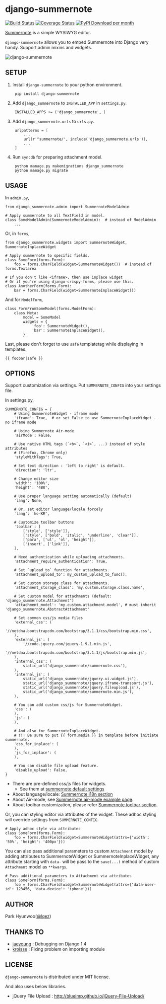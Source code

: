 django-summernote
=================
[![Build Status](https://img.shields.io/travis/summernote/django-summernote.svg)](https://travis-ci.org/summernote/django-summernote)
[![Coverage Status](https://img.shields.io/coveralls/summernote/django-summernote.svg)](https://coveralls.io/r/summernote/django-summernote?branch=master)
[![PyPI Download per month](https://img.shields.io/pypi/dm/django-summernote.svg)](https://pypi.python.org/pypi/django-summernote)

[Summernote](https://github.com/summernote/summernote) is a simple WYSIWYG editor.

`django-summernote` allows you to embed Summernote into Django very handy. Support admin mixins and widgets.

![django-summernote](https://raw.github.com/lqez/pastebin/master/img/django-summernote.png "Screenshot of django-summernote")



SETUP
-----

1. Install `django-summernote` to your python environment.

        pip install django-summernote

2. Add `django_summernote` to `INSTALLED_APP` in `settings.py`.

        INSTALLED_APPS += ('django_summernote', )

3. Add `django_summernote.urls` to `urls.py`.

        urlpatterns = [
            ...
            url(r'^summernote/', include('django_summernote.urls')),
            ...
        ]

4. Run `syncdb` for preparing attachment model.

        python manage.py makemigrations django_summernote
        python manage.py migrate

USAGE
-----

In `admin.py`,

    from django_summernote.admin import SummernoteModelAdmin

    # Apply summernote to all TextField in model.
    class SomeModelAdmin(SummernoteModelAdmin):  # instead of ModelAdmin
        ...

Or, in `forms`,

    from django_summernote.widgets import SummernoteWidget, SummernoteInplaceWidget

    # Apply summernote to specific fields.
    class SomeForm(forms.Form):
        foo = forms.CharField(widget=SummernoteWidget())  # instead of forms.Textarea

    # If you don't like <iframe>, then use inplace widget
    # Or if you're using django-crispy-forms, please use this.
    class AnotherForm(forms.Form):
        bar = forms.CharField(widget=SummernoteInplaceWidget())

And for `ModelForm`,

    class FormFromSomeModel(forms.ModelForm):
        class Meta:
            model = SomeModel
            widgets = {
                'foo': SummernoteWidget(),
                'bar': SummernoteInplaceWidget(),
            }

Last, please don't forget to use `safe` templatetag while displaying in templates.

    {{ foobar|safe }}


OPTIONS
-------

Support customization via settings.
Put `SUMMERNOTE_CONFIG` into your settings file.

In settings.py,

    SUMMERNOTE_CONFIG = {
        # Using SummernoteWidget - iframe mode
        'iframe': True,  # or set False to use SummernoteInplaceWidget - no iframe mode

        # Using Summernote Air-mode
        'airMode': False,

        # Use native HTML tags (`<b>`, `<i>`, ...) instead of style attributes
        # (Firefox, Chrome only)
        'styleWithTags': True,

        # Set text direction : 'left to right' is default.
        'direction': 'ltr',

        # Change editor size
        'width': '100%',
        'height': '480',

        # Use proper language setting automatically (default)
        'lang': None,

        # Or, set editor language/locale forcely
        'lang': 'ko-KR',

        # Customize toolbar buttons
        'toolbar': [
            ['style', ['style']],
            ['style', ['bold', 'italic', 'underline', 'clear']],
            ['para', ['ul', 'ol', 'height']],
            ['insert', ['link']],
        ],

        # Need authentication while uploading attachments.
        'attachment_require_authentication': True,

        # Set `upload_to` function for attachments.
        'attachment_upload_to': my_custom_upload_to_func(),

        # Set custom storage class for attachments.
        'attachment_storage_class': 'my.custom.storage.class.name',

        # Set custom model for attachments (default: 'django_summernote.Attachment')
        'attachment_model': 'my.custom.attachment.model', # must inherit 'django_summernote.AbstractAttachment'

        # Set common css/js media files
        'external_css': (                                             
            '//netdna.bootstrapcdn.com/bootstrap/3.1.1/css/bootstrap.min.css',      
        ),                                                                          
        'external_js': (                                              
            '//code.jquery.com/jquery-1.9.1.min.js',                                
            '//netdna.bootstrapcdn.com/bootstrap/3.1.1/js/bootstrap.min.js',        
        ),
        'internal_css': (
            static_url('django_summernote/summernote.css'),
        ),
        'internal_js': (
            static_url('django_summernote/jquery.ui.widget.js'),
            static_url('django_summernote/jquery.iframe-transport.js'),
            static_url('django_summernote/jquery.fileupload.js'),
            static_url('django_summernote/summernote.min.js'),
        ),

        # You can add custom css/js for SummernoteWidget.
        'css': (
        ),
        'js': (
        ),

        # And also for SummernoteInplaceWidget.
        # !!! Be sure to put {{ form.media }} in template before initiate summernote.
        'css_for_inplace': (
        ),
        'js_for_inplace': (
        ),

        # You can disable file upload feature.
        'disable_upload': False,
    }

  - There are pre-defined css/js files for widgets.
    - See them at [summernote default settings](https://github.com/summernote/django-summernote/blob/master/django_summernote/settings.py#L106-L133)
  - About language/locale: [Summernote i18n section](http://summernote.org/getting-started/#i18n-support)
  - About Air-mode, see [Summernote air-mode example page](http://summernote.org/examples/#air-mode).
  - About toolbar customization, please refer [Summernote toolbar section](http://summernote.org/deep-dive/#custom-toolbar-popover).

Or, you can styling editor via attributes of the widget. These adhoc styling will override settings from `SUMMERNOTE_CONFIG`.

    # Apply adhoc style via attributes
    class SomeForm(forms.Form):
        foo = forms.CharField(widget=SummernoteWidget(attrs={'width': '50%', 'height': '400px'}))

You can also pass additional parameters to custom `Attachment` model by adding attributes to SummernoteWidget or SummernoteInplaceWidget, any attribute starting with `data-` will be pass to the `save(...)` method of custom `Attachment` model as `**kwargs`.

    # Pass additional parameters to Attachment via attributes
    class SomeForm(forms.Form):
        foo = forms.CharField(widget=SummernoteWidget(attrs={'data-user-id': 123456, 'data-device': 'iphone'}))


AUTHOR
------

Park Hyunwoo([@lqez](https://twitter.com/lqez))


THANKS TO
---------

  - [jaeyoung](https://github.com/jeyraof) : Debugging on Django 1.4
  - [kroisse](https://github.com/kroisse) : Fixing problem on importing module

LICENSE
-------

`django-summernote` is distributed under MIT license.

And also uses below libraries.

  - jQuery File Upload : http://blueimp.github.io/jQuery-File-Upload/
